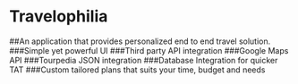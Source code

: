 # Travelophilia
##An application that provides personalized end to end travel solution.
###Simple yet powerful UI
###Third party API integration
###Google Maps API
###Tourpedia JSON integration
###Database Integration for quicker TAT
###Custom tailored plans that suits your time, budget and needs
